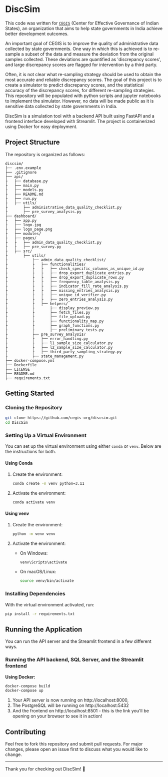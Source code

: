 # DiscSim

This code was written for [`CEGIS`](https://www.cegis.org/) (Center for Effective Governance of Indian States), an organization that aims to help state governments in India achieve better development outcomes.

An important goal of CEGIS is to improve the quality of administrative data collected by state governments. One way in which this is achieved is to re-sample a subset of the data and measure the deviation from the original samples collected. These deviations are quantified as 'discrepancy scores', and large discrepancy scores are flagged for intervention by a third party.

Often, it is not clear what re-sampling strategy should be used to obtain the most accurate and reliable discrepancy scores. The goal of this project is to create a simulator to predict discrepancy scores, and the statistical accuracy of the discrepancy scores, for different re-sampling strategies. This repository will be populated with python scripts and jupyter notebooks to implement the simulator. However, no data will be made public as it is sensitive data collected by state governments in India.

DiscSim is a simulation tool with a backend API built using FastAPI and a frontend interface developed with Streamlit. The project is containerized using Docker for easy deployment.

## Project Structure

The repository is organized as follows:

```
discsim/
├── .env.example
├── .gitignore
├── api/
├   ├── database.py
├   ├── main.py
├   ├── models.py
├   ├── README.md
├   ├── run.py
├   ├── utils/
├       ├── administrative_data_quality_checklist.py
├       ├── pre_survey_analysis.py
├── dashboard/
├   ├── app.py
├   ├── logo.jpg
├   ├── logo_page.png
├   ├── modules/
├   ├── pages/
├   ├   ├── admin_data_quality_checklist.py
├   ├   ├── pre_survey.py
├   ├── src/
├       ├── utils/
├           ├── admin_data_quality_checklist/
├           ├   ├── functionalities/
├           ├   ├   ├── check_specific_columns_as_unique_id.py
├           ├   ├   ├── drop_export_duplicate_entries.py
├           ├   ├   ├── drop_export_duplicate_rows.py
├           ├   ├   ├── frequency_table_analysis.py
├           ├   ├   ├── indicator_fill_rate_analysis.py
├           ├   ├   ├── missing_entries_analysis.py
├           ├   ├   ├── unique_id_verifier.py
├           ├   ├   ├── zero_entries_analysis.py
├           ├   ├── helpers/
├           ├       ├── display_preview.py
├           ├       ├── fetch_files.py
├           ├       ├── file_upload.py
├           ├       ├── functionality_map.py
├           ├       ├── graph_functions.py
├           ├       ├── preliminary_tests.py
├           ├── pre_survey_analysis/
├           ├   ├── error_handling.py
├           ├   ├── l1_sample_size_calculator.py
├           ├   ├── l2_sample_size_calculator.py
├           ├   ├── third_party_sampling_strategy.py
├           ├── state_management.py
├── docker-compose.yml
├── Dockerfile
├── LICENSE
├── README.md
├── requirements.txt
```

## Getting Started

### Cloning the Repository

```bash
git clone https://github.com/cegis-org/discsim.git
cd DiscSim
```

### Setting Up a Virtual Environment

You can set up the virtual environment using either `conda` or `venv`. Below are the instructions for both.

#### Using Conda

1. Create the environment:

   ```bash
   conda create -n venv python=3.11
   ```

2. Activate the environment:

   ```bash
   conda activate venv
   ```

#### Using venv

1. Create the environment:

   ```bash
   python -m venv venv
   ```

2. Activate the environment:

   - On Windows:

     ```bash
     venv\Scripts\activate
     ```

   - On macOS/Linux:

     ```bash
     source venv/bin/activate
     ```

### Installing Dependencies

With the virtual environment activated, run:

```bash
pip install -r requirements.txt
```

## Running the Application

You can run the API server and the Streamlit frontend in a few different ways.

### Running the API backend, SQL Server, and the Streamlit frontend

**Using Docker:**

   ```bash
   docker-compose build
   docker-compose up
   ```

1. Your API server is now running on http://localhost:8000,
2. The PostgreSQL will be running on http://localhost:5432
3. And the frontend on http://localhost:8501 - this is the link you'll be opening on your browser to see it in action!

## Contributing

Feel free to fork this repository and submit pull requests. For major changes, please open an issue first to discuss what you would like to change.

---

Thank you for checking out DiscSim! 🚀
